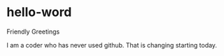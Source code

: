 # hello-word
Friendly Greetings

I am a coder who has never used github. That is changing starting today.
